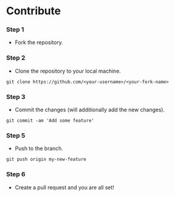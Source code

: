# Contribute

### Step 1
- Fork the repository.

### Step 2
- Clone the repository to your local machine.
```
git clone https://github.com/<your-username>/<your-fork-name>
``` 

### Step 3
- Commit the changes (will additionally add the new changes).
 ```
 git commit -am 'Add some feature'
 ``` 

### Step 5
- Push to the branch. 
```
git push origin my-new-feature
```

### Step 6
- Create a pull request and you are all set!
